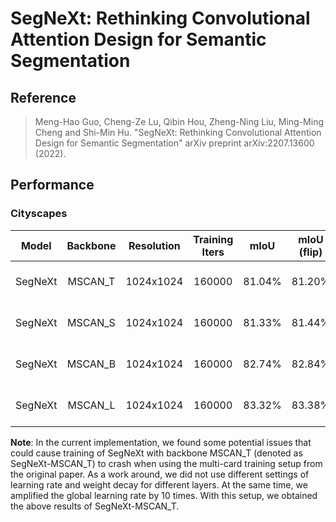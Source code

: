# SegNeXt: Rethinking Convolutional Attention Design for Semantic Segmentation

## Reference
> Meng-Hao Guo, Cheng-Ze Lu, Qibin Hou, Zheng-Ning Liu, Ming-Ming Cheng and Shi-Min Hu. "SegNeXt: Rethinking Convolutional Attention Design for Semantic Segmentation" arXiv preprint arXiv:2207.13600 (2022).

## Performance

### Cityscapes

|  Model  | Backbone | Resolution | Training Iters |  mIoU  | mIoU (flip) | mIoU (ms+flip) |             Links               |
| :-----: | :------: | :--------: | :------------: | :----: | :---------: | :------------: | :-----------------------------: |
| SegNeXt | MSCAN_T  | 1024x1024  |     160000     | 81.04% |   81.20%    |     81.43%     | [model](https://paddleseg.bj.bcebos.com/dygraph/cityscapes/segnext_mscan_t_cityscapes_1024x1024_160k/model.pdparams) \|[log](https://paddleseg.bj.bcebos.com/dygraph/cityscapes/segnext_mscan_t_cityscapes_1024x1024_160k/train.log) \| [vdl](https://www.paddlepaddle.org.cn/paddle/visualdl/service/app/scalar?id=5df774c3adc7bc105bc29cd400ccf02b)  |
| SegNeXt | MSCAN_S  | 1024x1024  |     160000     | 81.33% |   81.44%    |     81.47%     | [model](https://paddleseg.bj.bcebos.com/dygraph/cityscapes/segnext_mscan_s_cityscapes_1024x1024_160k/model.pdparams) \| [log](https://paddleseg.bj.bcebos.com/dygraph/cityscapes/segnext_mscan_s_cityscapes_1024x1024_160k/train.log) \| [vdl](https://www.paddlepaddle.org.cn/paddle/visualdl/service/app/index?id=5d9b1c1a72007c17b380de03bb292f2e) |
| SegNeXt | MSCAN_B  | 1024x1024  |     160000     | 82.74% |   82.84%    |     83.01%     | [model](https://paddleseg.bj.bcebos.com/dygraph/cityscapes/segnext_mscan_b_cityscapes_1024x1024_160k/model.pdparams) \| [log](https://paddleseg.bj.bcebos.com/dygraph/cityscapes/segnext_mscan_b_cityscapes_1024x1024_160k/train.log) \| [vdl](https://www.paddlepaddle.org.cn/paddle/visualdl/service/app/scalar?id=8185cb34b3f78d12e7e1c51aba13dbe7) |
| SegNeXt | MSCAN_L  | 1024x1024  |     160000     | 83.32% |   83.38%    |     83.60%     | [model](https://paddleseg.bj.bcebos.com/dygraph/cityscapes/segnext_mscan_l_cityscapes_1024x1024_160k/model.pdparams) \| [log](https://paddleseg.bj.bcebos.com/dygraph/cityscapes/segnext_mscan_l_cityscapes_1024x1024_160k/train.log) \| [vdl](https://www.paddlepaddle.org.cn/paddle/visualdl/service/app/scalar?id=ce122892e0e341a3ad4910c704cb11b8)|

**Note**: In the current implementation, we found some potential issues that could cause training of SegNeXt with backbone MSCAN_T (denoted as SegNeXt-MSCAN_T) to crash when using the multi-card training setup from the original paper. As a work around, we did not use different settings of learning rate and weight decay for different layers. At the same time, we amplified the global learning rate by 10 times. With this setup, we obtained the above results of SegNeXt-MSCAN_T. 
